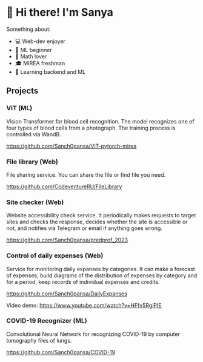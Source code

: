 # 👋 Hi there! I'm Sanya

Something about:
- 💻 Web-dev enjoyer
- 🤖 ML beginner
- 🔢 Math lover
- 🎓 MIREA freshman
- 🌱 Learning backend and ML

## Projects
### ViT (ML)
Vision Transformer for blood cell recognition. The model recognizes one of four types of blood cells from a photograph. The training process is controlled via WandB.

https://github.com/Sanch0pansa/ViT-pytorch-mirea

### File library (Web)
File sharing service. You can share the file or find file you need.

https://github.com/CodeventureRU/FileLibrary

### Site checker (Web)
Website accessibility check service. It periodically makes requests to target sites and checks the response, decides whether the site is accessible or not, and notifies via Telegram or email if anything goes wrong.

https://github.com/Sanch0pansa/predprof_2023

### Control of daily expenses (Web)
Service for monitoring daily expanses by categories. It can make a forecast of expenses, build diagrams of the distribution of expenses by category and for a period, keep records of individual expenses and credits.

https://github.com/Sanch0pansa/DailyExpanses

Video demo: https://www.youtube.com/watch?v=HFfv5RgiPIE

### COVID-19 Recognizer (ML)
Convolutional Neural Network for recognizing COVID-19 by computer tomography files of lungs.

https://github.com/Sanch0pansa/COVID-19
